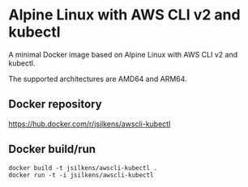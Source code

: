 # Alpine Linux with AWS CLI v2 and kubectl
A minimal Docker image based on Alpine Linux with AWS CLI v2 and kubectl.

The supported architectures are AMD64 and ARM64.

## Docker repository
https://hub.docker.com/r/jsilkens/awscli-kubectl

## Docker build/run
`docker build -t jsilkens/awscli-kubectl .`<br/>
`docker run -t -i jsilkens/awscli-kubectl`
